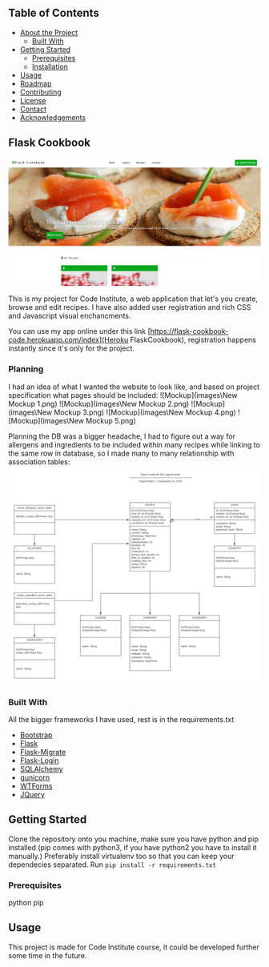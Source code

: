 <!-- TABLE OF CONTENTS -->
## Table of Contents

* [About the Project](#about-the-project)
  * [Built With](#built-with)
* [Getting Started](#getting-started)
  * [Prerequisites](#prerequisites)
  * [Installation](#installation)
* [Usage](#usage)
* [Roadmap](#roadmap)
* [Contributing](#contributing)
* [License](#license)
* [Contact](#contact)
* [Acknowledgements](#acknowledgements)



<!-- ABOUT THE PROJECT -->
## Flask Cookbook

![Cookbook screenshot](app/static/img/FlaskCookBook.png)

This is my project for Code Institute, a web application that let's you create, browse and edit recipes. I have also added user registration and rich CSS and Javascript visual enchancments.  

You can use my app online under this link [https://flask-cookbook-code.herokuapp.com/index](Heroku FlaskCookbook), registration happens instantly since it's only for the project.

### Planning

I had an idea of what I wanted the website to look like, and based on project specification what pages should be included:
![Mockup](images\New Mockup 1.png)
![Mockup](images\New Mockup 2.png)
![Mockup](images\New Mockup 3.png)
![Mockup](images\New Mockup 4.png)
![Mockup](images\New Mockup 5.png)

Planning the DB was a bigger headache, I had to figure out a way for allergens and ingredients to be included within many recipes while linking to the same row in database, so I made many to many relationship with association tables:
![DB Model](images\DB_Model_cookbook.png)
### Built With
All the bigger frameworks I have used, rest is in the requirements.txt
* [Bootstrap](https://getbootstrap.com)
* [Flask](https://palletsprojects.com/p/flask/)
* [Flask-Migrate](https://flask-migrate.readthedocs.io/en/latest/)
* [Flask-Login](https://flask-login.readthedocs.io/en/latest/)
* [SQLAlchemy](https://www.sqlalchemy.org/)
* [gunicorn](https://gunicorn.org/)
* [WTForms](https://wtforms.readthedocs.io/en/stable/)
* [JQuery](https://jquery.com)



<!-- GETTING STARTED -->
## Getting Started

Clone the repository onto you machine, make sure you have python and pip installed (pip comes with python3, if you have python2 you have to install it manually.)
Preferably install virtualenv too so that you can keep your dependecies separated.
Run ``` pip install -r requirements.txt ```
### Prerequisites

python
pip

## Usage

This project is made for Code Institute course, it could be developed further some time in the future.


